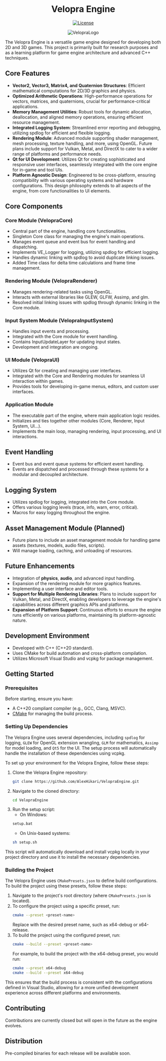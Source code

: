 <h1 align="center">Velopra Engine </h1>
<p align="center">
  <a href="https://opensource.org/licenses/Apache-2.0">
    <img src="https://img.shields.io/badge/License-Apache_2.0-blue.svg" alt="License">
  </a>
</p>

<p align="center">
  <img src="https://github.com/AlexHikari/VelopraEngine/assets/15806836/45cb56e1-a686-4917-90ca-aaf4185f6b4d" alt="VelopraLogo">
</p>

The Velopra Engine is a versatile game engine designed for developing both 2D and 3D games. This project is primarily built for research purposes and as a learning platform for game engine architecture and advanced C++ techniques.

## Core Features

- **Vector2, Vector3, Matrix4, and Quaternion Structures**: Efficient mathematical computations for 2D/3D graphics and physics.
- **Optimized Arithmetic Operations**: High-performance operations for vectors, matrices, and quaternions, crucial for performance-critical applications.
- **Memory Management Utilities**: Robust tools for dynamic allocation, deallocation, and aligned memory operations, ensuring efficient resource management.
- **Integrated Logging System**: Streamlined error reporting and debugging, utilizing spdlog for efficient and flexible logging.
- **Rendering Module**: Advanced module supporting shader management, mesh processing, texture handling, and more, using OpenGL. Future plans include support for Vulkan, Metal, and DirectX to cater to a wider range of platforms and performance needs.
- **Qt for UI Development**: Utilizes Qt for creating sophisticated and responsive user interfaces, seamlessly integrated with the core engine for in-game and tool UIs.
- **Platform Agnostic Design**: Engineered to be cross-platform, ensuring compatibility with various operating systems and hardware configurations. This design philosophy extends to all aspects of the engine, from core functionalities to UI elements.

## Core Components

### Core Module (VelopraCore)
- Central part of the engine, handling core functionalities.
- Singleton Core class for managing the engine's main operations.
- Manages event queue and event bus for event handling and dispatching.
- Implements VE_Logger for logging, utilizing spdlog for efficient logging.
- Handles dynamic linking with spdlog to avoid duplicate linking issues.
- Added Time class for delta time calculations and frame time management.

### Rendering Module (VelopraRenderer)
- Manages rendering-related tasks using OpenGL.
- Interacts with external libraries like GLEW, GLFW, Assimp, and glm.
- Resolved initial linking issues with spdlog through dynamic linking in the Core module.

### Input System Module (VelopraInputSystem)
- Handles input events and processing.
- Integrated with the Core module for event handling.
- Contains InputUpdateLayer for updating input states.
- Development and integration are ongoing.

### UI Module (VelopraUI)
- Utilizes Qt for creating and managing user interfaces.
- Integrated with the Core and Rendering modules for seamless UI interaction within games.
- Provides tools for developing in-game menus, editors, and custom user interfaces.

### Application Module
- The executable part of the engine, where main application logic resides.
- Initializes and ties together other modules (Core, Renderer, Input System, UI...).
- Implements the main loop, managing rendering, input processing, and UI interactions.

## Event Handling
- Event bus and event queue systems for efficient event handling.
- Events are dispatched and processed through these systems for a modular and decoupled architecture.

## Logging System
- Utilizes spdlog for logging, integrated into the Core module.
- Offers various logging levels (trace, info, warn, error, critical).
- Macros for easy logging throughout the engine.

## Asset Management Module (Planned)
- Future plans to include an asset management module for handling game assets (textures, models, audio files, scripts).
- Will manage loading, caching, and unloading of resources.

## Future Enhancements
- Integration of **physics**, **audio**, and advanced input handling.
- Expansion of the rendering module for more graphics features.
- Implementing a user interface and editor tools.
- **Support for Multiple Rendering Libraries**: Plans to include support for Vulkan, Metal, and DirectX, enabling developers to leverage the engine's capabilities across different graphics APIs and platforms.
- **Expansion of Platform Support**: Continuous efforts to ensure the engine runs efficiently on various platforms, maintaining its platform-agnostic nature.

## Development Environment
- Developed with C++ (C++20 standard).
- Uses CMake for build automation and cross-platform compilation.
- Utilizes Microsoft Visual Studio and vcpkg for package management.

## Getting Started

### Prerequisites

Before starting, ensure you have:
- A C++20 compliant compiler (e.g., GCC, Clang, MSVC).
- [CMake](https://cmake.org/download/) for managing the build process.

### Setting Up Dependencies

The Velopra Engine uses several dependencies, including `spdlog` for logging, `GLEW` for OpenGL extension wrangling, `GLM` for mathematics, `Assimp` for model loading, and `Qt5` for the UI. The setup process will automatically handle the installation of these dependencies using vcpkg.

To set up your environment for the Velopra Engine, follow these steps:

1. Clone the Velopra Engine repository:
   ```bash
   git clone https://github.com/AlexHikari/VelopraEngine.git
    ```
2. Navigate to the cloned directory:
   ```bash
   cd VelopraEngine
   ```
3. Run the setup script:
    - On Windows:
   ```bash
   setup.bat
   ```
   - On Unix-based systems:
   ```bash
   sh setup.sh
   ```
This script will automatically download and install vcpkg locally in your project directory and use it to install the necessary dependencies.

### Building the Project

The Velopra Engine uses `CMakePresets.json` to define build configurations. To build the project using these presets, follow these steps:

1. Navigate to the project's root directory (where `CMakePresets.json` is located).
2. To configure the project using a specific preset, run:
   ```bash
   cmake --preset <preset-name>
   ```
   Replace <preset-name> with the desired preset name, such as x64-debug or x64-release.
3. To build the project using the configured preset, run:
   ```bash
   cmake --build --preset <preset-name>
   ```
   For example, to build the project with the x64-debug preset, you would run:
   ```bash
   cmake --preset x64-debug
   cmake --build --preset x64-debug
   ```
This ensures that the build process is consistent with the configurations defined in Visual Studio, allowing for a more unified development experience across different platforms and environments.

## Contributing

Contributions are currently closed but will open in the future as the engine evolves.

## Distribution

Pre-compiled binaries for each release will be available soon.
